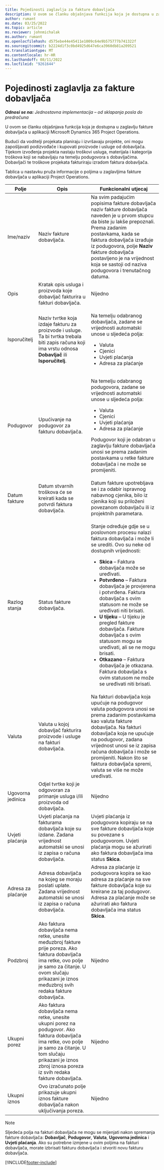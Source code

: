 ```yaml
---
title: Pojedinosti zaglavlja za fakture dobavljača
description: U ovom se članku objašnjava funkcija koja je dostupna u zaglavlju fakture dobavljača u aplikaciji Microsoft Dynamics 365 Project Operations.
author: rumant
ms.date: 03/25/2022
ms.topic: article
ms.reviewer: johnmichalak
ms.author: rumant
ms.openlocfilehash: d575ebe44e45411e1009c64e9b575777b741322f
ms.sourcegitcommit: b2224d1f3c0bd4925d647e6ca3960db81a209521
ms.translationtype: MT
ms.contentlocale: hr-HR
ms.lasthandoff: 08/11/2022
ms.locfileid: "9261644"
---
```

# <a name="header-details-for-vendor-invoices"></a>Pojedinosti zaglavlja za fakture dobavljača

_**Odnosi se na:** Jednostavna implementacija – od sklapanja posla do predračuna_

U ovom se članku objašnjava funkcija koja je dostupna u zaglavlju fakture dobavljača u aplikaciji Microsoft Dynamics 365 Project Operations.

Budući da voditelji projekata planiraju i izvršavaju projekte, oni mogu zapošljavati podizvođače i kupovati proizvode i usluge od dobavljača. Tijekom izvođenja projekta nastaju troškovi usluga, materijala i kategorija troškova koji se nabavljaju na temelju podugovora s dobavljačima. Dobavljači te troškove projekata fakturiraju izradom faktura dobavljača.

Tablica u nastavku pruža informacije o poljima u zaglavljima fakture dobavljača u aplikaciji Project Operations.

| Polje | Opis | Funkcionalni utjecaj |
| --- | --- | --- |
| Ime/naziv | Naziv fakture dobavljača. | Na svim padajućim popisima fakture dobavljača naziv fakture dobavljača naveden je u prvom stupcu da biste ju lakše prepoznali. Prema zadanim postavkama, kada se faktura dobavljača izrađuje iz podugovora, polje **Naziv** fakture dobavljača postavljeno je na vrijednost koja se sastoji od naziva podugovora i trenutačnog datuma. |
| Opis | Kratak opis usluga i proizvoda koje dobavljač fakturira u fakturi dobavljača. | Nijedno |
| Isporučitelj | Naziv tvrtke koja izdaje fakturu za proizvode i usluge. Ta bi tvrtka trebala biti zapis računa koji ima vrstu odnosa **Dobavljač** ili **Isporučitelj**. | <p>Na temelju odabranog dobavljača, zadane se vrijednosti automatski unose u sljedeća polja:</p><ul><li>Valuta</li><li>Cjenici</li><li>Uvjeti plaćanja</li><li>Adresa za plaćanje</li></ul> |
| Podugovor | Upućivanje na podugovor za fakturu dobavljača. | <p>Na temelju odabranog podugovora, zadane se vrijednosti automatski unose u sljedeća polja:</p><ul><li>Valuta</li><li>Cjenici</li><li>Uvjeti plaćanja</li><li>Adresa za plaćanje</li></ul><p>Podugovor koji je odabran u zaglavlju fakture dobavljača unosi se prema zadanim postavkama u retke fakture dobavljača i ne može se promijeniti.</p> |
| Datum fakture | Datum stvarnih troškova će se kreirati kada se potvrdi faktura dobavljača. | Datum fakture upotrebljava se i za odabir ispravnog nabavnog cjenika, bilo iz cjenika koji su priloženi povezanom dobavljaču ili iz projektnih parametara. |
| Razlog stanja | Status fakture dobavljača. | <p>Stanje određuje gdje se u poslovnom procesu nalazi faktura dobavljača i može li se urediti. Ovo su neke od dostupnih vrijednosti:</p><ul><li>**Skica** – Faktura dobavljača može se uređivati.</li><li>**Potvrđeno** – Faktura dobavljača je provjerena i potvrđena. Faktura dobavljača s ovim statusom ne može se uređivati niti brisati.</li><li>**U tijeku** – U tijeku je pregled fakture dobavljača. Fakture dobavljača s ovim statusom mogu se uređivati, ali se ne mogu brisati.</li><li>**Otkazano** – Faktura dobavljača je otkazana. Faktura dobavljača s ovim statusom ne može se uređivati niti brisati.</li></ul> |
| Valuta | Valuta u kojoj dobavljač fakturira proizvode i usluge na fakturi dobavljača. | Na fakturi dobavljača koja upućuje na podugovor valuta podugovora unosi se prema zadanim postavkama kao valuta fakture dobavljača. Na fakturi dobavljača koja ne upućuje na podugovor, zadana vrijednost unosi se iz zapisa računa dobavljača i može se promijeniti. Nakon što se faktura dobavljača spremi, valuta se više ne može uređivati. |
| Ugovorna jedinica | Odjel tvrtke koji je odgovoran za primanje usluga i/ili proizvoda od dobavljača. | Nijedno |
| Uvjeti plaćanja | Uvjeti plaćanja na fakturama dobavljača koje su izdane. Zadana vrijednost automatski se unosi iz zapisa o računa dobavljača. | Uvjeti plaćanja iz podugovora kopiraju se na sve fakture dobavljača koje su povezane s podugovorom. Uvjeti plaćanja mogu se ažurirati ako faktura dobavljača ima status **Skica**. |
| Adresa za plaćanje | Adresa dobavljača na kojeg se moraju poslati uplate. Zadana vrijednost automatski se unosi iz zapisa o računa dobavljača. | Adresa za plaćanje iz podugovora kopira se kao adresa za plaćanje na sve fakture dobavljača koje su kreirane za taj podugovor. Adresa za plaćanje može se ažurirati ako faktura dobavljača ima status **Skica**. |
| Podzbroj | Ako faktura dobavljača nema retke, unesite međuzbroj fakture prije poreza. Ako faktura dobavljača ima retke, ovo polje je samo za čitanje. U ovom slučaju prikazani je iznos međuzbroj svih redaka fakture dobavljača. | Nijedno |
| Ukupni porez | Ako faktura dobavljača nema retke, unesite ukupni porez na podugovor. Ako faktura dobavljača ima retke, ovo polje je samo za čitanje. U tom slučaju prikazani je iznos zbroj iznosa poreza iz svih redaka fakture dobavljača. | Nijedno |
| Ukupni iznos | Ovo izračunato polje prikazuje ukupni iznos fakture dobavljača nakon uključivanja poreza. | Nijedno |

> [!NOTE]
> Sljedeća polja na fakturi dobavljača ne mogu se mijenjati nakon spremanja fakture dobavljača: **Dobavljač**, **Podugovor**, **Valuta**, **Ugovorna jedinica** i **Uvjeti plaćanja**. Ako su potrebne izmjene u ovim poljima na fakturi dobavljača, morate izbrisati fakturu dobavljača i stvoriti novu fakturu dobavljača.

[!INCLUDE[footer-include](../../includes/footer-banner.md)]
